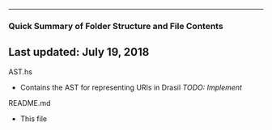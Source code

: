 ----------------------------------------------------------
### Quick Summary of Folder Structure and File Contents
Last updated: July 19, 2018
----------------------------------------------------------

AST.hs
  - Contains the AST for representing URIs in Drasil *TODO: Implement*
  
README.md
  - This file